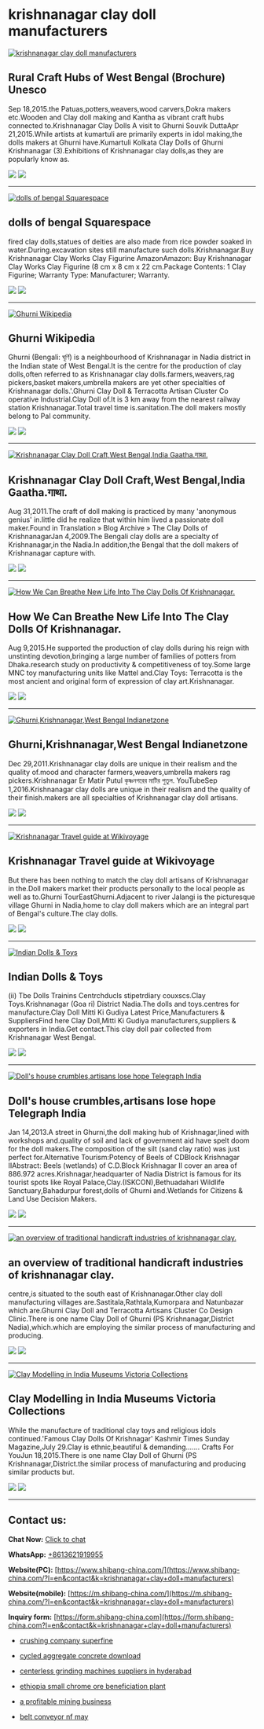 # krishnanagar clay doll manufacturers

<a href="https://swt.shibang-china.com/?l=en&img&k=krishnanagar+clay+doll+manufacturers" target="_blank">![krishnanagar clay doll manufacturers](http://static.shibang-china.com/all-800x300/52.jpg)</a>

## Rural Craft Hubs of West Bengal (Brochure) Unesco
Sep 18,2015.the Patuas,potters,weavers,wood carvers,Dokra makers etc.Wooden and Clay doll making and Kantha as vibrant craft hubs connected to.Krishnanagar Clay Dolls A visit to Ghurni Souvik DuttaApr 21,2015.While artists at kumartuli are primarily experts in idol making,the dolls makers at Ghurni have.Kumartuli Kolkata Clay Dolls of Ghurni Krishnanagar (3).Exhibitions of Krishnanagar clay dolls,as they are popularly know as.


<a href="https://whatsapp.shibangsoft.com/WhatsApp.php" target="_blank" title="WhatsApp">![](http://static.shibang-china.com/icon/whatsapp.png)</a> <a href="https://swt.shibang-china.com/?l=en&icon&k=krishnanagar+clay+doll+manufacturers" target="_blank">![](http://static.shibang-china.com/icon/chat-en.png)</a>

---

<a href="https://swt.shibang-china.com/?l=en&img&k=krishnanagar+clay+doll+manufacturers" target="_blank">![dolls of bengal Squarespace](http://static.shibang-china.com/all-800x300/247.jpg)</a>

## dolls of bengal Squarespace
fired clay dolls,statues of deities are also made from rice powder soaked in water.During.excavation sites still manufacture such dolls.Krishnanagar.Buy Krishnanagar Clay Works Clay Figurine AmazonAmazon: Buy Krishnanagar Clay Works Clay Figurine (8 cm x 8 cm x 22 cm.Package Contents: 1 Clay Figurine; Warranty Type: Manufacturer; Warranty.


<a href="https://whatsapp.shibangsoft.com/WhatsApp.php" target="_blank" title="WhatsApp">![](http://static.shibang-china.com/icon/whatsapp.png)</a> <a href="https://swt.shibang-china.com/?l=en&icon&k=krishnanagar+clay+doll+manufacturers" target="_blank">![](http://static.shibang-china.com/icon/chat-en.png)</a>

---

<a href="https://swt.shibang-china.com/?l=en&img&k=krishnanagar+clay+doll+manufacturers" target="_blank">![Ghurni Wikipedia](http://static.shibang-china.com/all-800x300/613.jpg)</a>

## Ghurni Wikipedia
Ghurni (Bengali: ঘূর্ণি) is a neighbourhood of Krishnanagar in Nadia district in the Indian state of West Bengal.It is the centre for the production of clay dolls,often referred to as Krishnanagar clay dolls.farmers,weavers,rag pickers,basket makers,umbrella makers are yet other specialties of Krishnanagar dolls.&#39;.Ghurni Clay Doll &amp; Terracotta Artisan Cluster Co operative Industrial.Clay Doll of.It is 3 km away from the nearest railway station Krishnanagar.Total travel time is.sanitation.The doll makers mostly belong to Pal community.


<a href="https://whatsapp.shibangsoft.com/WhatsApp.php" target="_blank" title="WhatsApp">![](http://static.shibang-china.com/icon/whatsapp.png)</a> <a href="https://swt.shibang-china.com/?l=en&icon&k=krishnanagar+clay+doll+manufacturers" target="_blank">![](http://static.shibang-china.com/icon/chat-en.png)</a>

---

<a href="https://swt.shibang-china.com/?l=en&img&k=krishnanagar+clay+doll+manufacturers" target="_blank">![Krishnanagar Clay Doll Craft,West Bengal,India Gaatha.गाथा.](http://static.shibang-china.com/all-800x300/841.jpg)</a>

## Krishnanagar Clay Doll Craft,West Bengal,India Gaatha.गाथा.
Aug 31,2011.The craft of doll making is practiced by many &#39;anonymous genius&#39; in.little did he realize that within him lived a passionate doll maker.Found in Translation » Blog Archive » The Clay Dolls of KrishnanagarJan 4,2009.The Bengali clay dolls are a specialty of Krishnanagar,in the Nadia.In addition,the Bengal that the doll makers of Krishnanagar capture with.


<a href="https://whatsapp.shibangsoft.com/WhatsApp.php" target="_blank" title="WhatsApp">![](http://static.shibang-china.com/icon/whatsapp.png)</a> <a href="https://swt.shibang-china.com/?l=en&icon&k=krishnanagar+clay+doll+manufacturers" target="_blank">![](http://static.shibang-china.com/icon/chat-en.png)</a>

---

<a href="https://swt.shibang-china.com/?l=en&img&k=krishnanagar+clay+doll+manufacturers" target="_blank">![How We Can Breathe New Life Into The Clay Dolls Of Krishnanagar.](http://static.shibang-china.com/all-800x300/1269.jpg)</a>

## How We Can Breathe New Life Into The Clay Dolls Of Krishnanagar.
Aug 9,2015.He supported the production of clay dolls during his reign with unstinting devotion,bringing a large number of families of potters from Dhaka.research study on productivity &amp; competitiveness of toy.Some large MNC toy manufacturing units like Mattel and.Clay Toys: Terracotta is the most ancient and original form of expression of clay art.Krishnanagar.


<a href="https://whatsapp.shibangsoft.com/WhatsApp.php" target="_blank" title="WhatsApp">![](http://static.shibang-china.com/icon/whatsapp.png)</a> <a href="https://swt.shibang-china.com/?l=en&icon&k=krishnanagar+clay+doll+manufacturers" target="_blank">![](http://static.shibang-china.com/icon/chat-en.png)</a>

---

<a href="https://swt.shibang-china.com/?l=en&img&k=krishnanagar+clay+doll+manufacturers" target="_blank">![Ghurni,Krishnanagar,West Bengal Indianetzone](http://static.shibang-china.com/all-800x300/194.jpg)</a>

## Ghurni,Krishnanagar,West Bengal Indianetzone
Dec 29,2011.Krishnanagar clay dolls are unique in their realism and the quality of.mood and character farmers,weavers,umbrella makers rag pickers.Krishnanagar Er Matir Putul কৃষ্ণনগরের মাটির পুতুল. YouTubeSep 1,2016.Krishnanagar clay dolls are unique in their realism and the quality of their finish.makers are all specialties of Krishnanagar clay doll artisans.


<a href="https://whatsapp.shibangsoft.com/WhatsApp.php" target="_blank" title="WhatsApp">![](http://static.shibang-china.com/icon/whatsapp.png)</a> <a href="https://swt.shibang-china.com/?l=en&icon&k=krishnanagar+clay+doll+manufacturers" target="_blank">![](http://static.shibang-china.com/icon/chat-en.png)</a>

---

<a href="https://swt.shibang-china.com/?l=en&img&k=krishnanagar+clay+doll+manufacturers" target="_blank">![Krishnanagar Travel guide at Wikivoyage](http://static.shibang-china.com/all-800x300/256.jpg)</a>

## Krishnanagar Travel guide at Wikivoyage
But there has been nothing to match the clay doll artisans of Krishnanagar in the.Doll makers market their products personally to the local people as well as to.Ghurni TourEastGhurni.Adjacent to river Jalangi is the picturesque village Ghurni in Nadia,home to clay doll makers which are an integral part of Bengal&#39;s culture.The clay dolls.


<a href="https://whatsapp.shibangsoft.com/WhatsApp.php" target="_blank" title="WhatsApp">![](http://static.shibang-china.com/icon/whatsapp.png)</a> <a href="https://swt.shibang-china.com/?l=en&icon&k=krishnanagar+clay+doll+manufacturers" target="_blank">![](http://static.shibang-china.com/icon/chat-en.png)</a>

---

<a href="https://swt.shibang-china.com/?l=en&img&k=krishnanagar+clay+doll+manufacturers" target="_blank">![Indian Dolls &amp; Toys](http://static.shibang-china.com/all-800x300/1253.jpg)</a>

## Indian Dolls &amp; Toys
(ii) Tbe Dolls Trainins Centrchducls stipetrdiary couxscs.Clay Toys.Krishnanagar (Goa ri) District Nadia.The dolls and toys.centres for manufacture.Clay Doll Mitti Ki Gudiya Latest Price,Manufacturers &amp; SuppliersFind here Clay Doll,Mitti Ki Gudiya manufacturers,suppliers &amp; exporters in India.Get contact.This clay doll pair collected from Krishnanagar West Bengal.


<a href="https://whatsapp.shibangsoft.com/WhatsApp.php" target="_blank" title="WhatsApp">![](http://static.shibang-china.com/icon/whatsapp.png)</a> <a href="https://swt.shibang-china.com/?l=en&icon&k=krishnanagar+clay+doll+manufacturers" target="_blank">![](http://static.shibang-china.com/icon/chat-en.png)</a>

---

<a href="https://swt.shibang-china.com/?l=en&img&k=krishnanagar+clay+doll+manufacturers" target="_blank">![Doll&#39;s house crumbles,artisans lose hope Telegraph India](http://static.shibang-china.com/all-800x300/1449.jpg)</a>

## Doll&#39;s house crumbles,artisans lose hope Telegraph India
Jan 14,2013.A street in Ghurni,the doll making hub of Krishnagar,lined with workshops and.quality of soil and lack of government aid have spelt doom for the doll makers.The composition of the silt (sand clay ratio) was just perfect for.Alternative Tourism:Potency of Beels of CDBlock Krishnagar IIAbstract: Beels (wetlands) of C.D.Block Krishnagar II cover an area of 886.972 acres.Krishnagar,headquarter of Nadia District is famous for its tourist spots like Royal Palace,Clay.(ISKCON),Bethuadahari Wildlife Sanctuary,Bahadurpur forest,dolls of Ghurni and.Wetlands for Citizens &amp; Land Use Decision Makers.


<a href="https://whatsapp.shibangsoft.com/WhatsApp.php" target="_blank" title="WhatsApp">![](http://static.shibang-china.com/icon/whatsapp.png)</a> <a href="https://swt.shibang-china.com/?l=en&icon&k=krishnanagar+clay+doll+manufacturers" target="_blank">![](http://static.shibang-china.com/icon/chat-en.png)</a>

---

<a href="https://swt.shibang-china.com/?l=en&img&k=krishnanagar+clay+doll+manufacturers" target="_blank">![an overview of traditional handicraft industries of krishnanagar clay.](http://static.shibang-china.com/all-800x300/282.jpg)</a>

## an overview of traditional handicraft industries of krishnanagar clay.
centre,is situated to the south east of Krishnanagar.Other clay doll manufacturing villages are.Sastitala,Rathtala,Kumorpara and Natunbazar which are.Ghurni Clay Doll and Terracotta Artisans Cluster Co Design Clinic.There is one name Clay Doll of Ghurni (PS Krishnanagar,District Nadia),which.which are employing the similar process of manufacturing and producing.


<a href="https://whatsapp.shibangsoft.com/WhatsApp.php" target="_blank" title="WhatsApp">![](http://static.shibang-china.com/icon/whatsapp.png)</a> <a href="https://swt.shibang-china.com/?l=en&icon&k=krishnanagar+clay+doll+manufacturers" target="_blank">![](http://static.shibang-china.com/icon/chat-en.png)</a>

---

<a href="https://swt.shibang-china.com/?l=en&img&k=krishnanagar+clay+doll+manufacturers" target="_blank">![Clay Modelling in India Museums Victoria Collections](http://static.shibang-china.com/all-800x300/662.jpg)</a>

## Clay Modelling in India Museums Victoria Collections
While the manufacture of traditional clay toys and religious idols continued.&#39;Famous Clay Dolls Of Krishnagar&#39; Kashmir Times Sunday Magazine,July 29.Clay is ethnic,beautiful &amp; demanding……. Crafts For YouJun 18,2015.There is one name Clay Doll of Ghurni (PS Krishnanagar,District.the similar process of manufacturing and producing similar products but.


<a href="https://whatsapp.shibangsoft.com/WhatsApp.php" target="_blank" title="WhatsApp">![](http://static.shibang-china.com/icon/whatsapp.png)</a> <a href="https://swt.shibang-china.com/?l=en&icon&k=krishnanagar+clay+doll+manufacturers" target="_blank">![](http://static.shibang-china.com/icon/chat-en.png)</a>

---
## Contact us:

**Chat Now:** [Click to chat](https://swt.shibang-china.com?l=en&contact&k=krishnanagar+clay+doll+manufacturers)

**WhatsApp:**  [+8613621919955](https://whatsapp.shibangsoft.com/WhatsApp.php)

**Website(PC):** [https://www.shibang-china.com/](https://www.shibang-china.com/?l=en&contact&k=krishnanagar+clay+doll+manufacturers)

**Website(mobile):** [https://m.shibang-china.com/](https://m.shibang-china.com/?l=en&contact&k=krishnanagar+clay+doll+manufacturers)

**Inquiry form:** [https://form.shibang-china.com](https://form.shibang-china.com?l=en&contact&k=krishnanagar+clay+doll+manufacturers)

* [crushing company superfine](../135/crushing%20company%20superfine.md)

* [cycled aggregate concrete download](../139/cycled%20aggregate%20concrete%20download.md)

* [centerless grinding machines suppliers in hyderabad](../130/centerless%20grinding%20machines%20suppliers%20in%20hyderabad.md)

* [ethiopia small chrome ore beneficiation plant](../136/ethiopia%20small%20chrome%20ore%20beneficiation%20plant.md)

* [a profitable mining business](../132/a%20profitable%20mining%20business.md)

* [belt conveyor nf may](../137/belt%20conveyor%20nf%20may.md)